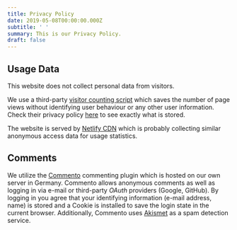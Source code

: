 ```yaml
---
title: Privacy Policy
date: 2019-05-08T00:00:00.000Z
subtitle: ' '
summary: This is our Privacy Policy.
draft: false
---
```


## Usage Data

This website does not collect personal data from visitors.

We use a third-party [visitor counting script](https://goatcounter.com) which saves the number of page views without identifying user behaviour or any other user information.
Check their privacy policy [here](https://www.goatcounter.com/privacy) to see exactly what is stored.

The website is served by [Netlify CDN](https://www.netlify.com/) which is probably collecting similar anonymous access data for usage statistics.

## Comments

We utilize the [Commento](https://commento.io/) commenting plugin which is hosted on our own server in Germany.
Commento allows anonymous comments as well as logging in via e-mail or third-party _OAuth_ providers (Google, GitHub).
By logging in you agree that your identifying information (e-mail address, name) is stored and a Cookie is installed to save the login state in the current browser.
Additionally, Commento uses [Akismet](https://akismet.com/privacy/) as a spam detection service.